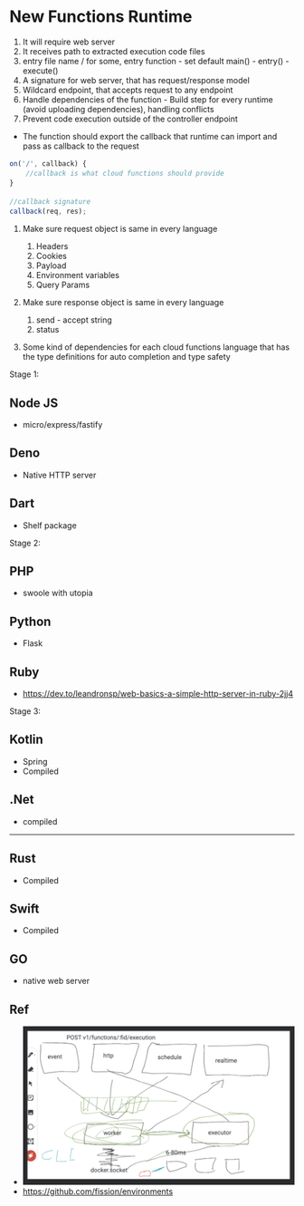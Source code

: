 # New Functions Runtime

1. It will require web server
2. It receives path to extracted execution code files
3. entry file name / for some, entry function - set default main() - entry() - execute()
4. A signature for web server, that has request/response model
5. Wildcard endpoint, that accepts request to any endpoint
6. Handle dependencies of the function - Build step for every runtime (avoid uploading dependencies), handling conflicts
7. Prevent code execution outside of the controller endpoint

- The function should export the callback that runtime can import and pass as callback to the request

```js
on('/', callback) {
    //callback is what cloud functions should provide
}

//callback signature
callback(req, res);
```
1. Make sure request object is same in every language
   1. Headers
   2. Cookies
   3. Payload
   4. Environment variables
   5. Query Params
2. Make sure response object is same in every language
   1. send  - accept string
   2. status

1. Some kind of dependencies for each cloud functions language that has the type definitions for auto completion and type safety

Stage 1:
## Node JS
- micro/express/fastify

## Deno
- Native HTTP server

## Dart
- Shelf package

Stage 2:
## PHP
- swoole with utopia

## Python
- Flask

## Ruby
- https://dev.to/leandronsp/web-basics-a-simple-http-server-in-ruby-2jj4

Stage 3:
## Kotlin
- Spring
- Compiled

## .Net
- compiled

---

## Rust
- Compiled

## Swift
- Compiled

## GO
- native web server

## Ref
- ![Runtime Execution](2021-07-27-14-05-42.png)
- https://github.com/fission/environments